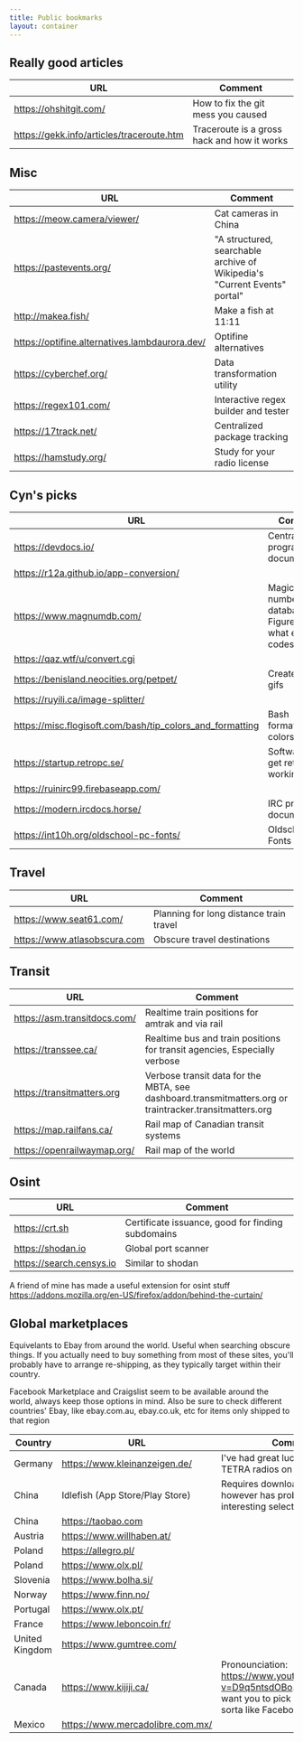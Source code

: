 ```yaml
---
title: Public bookmarks
layout: container
---
```


## Really good articles

| URL                                       | Comment                                     |
| ----------------------------------------- | ------------------------------------------- |
| https://ohshitgit.com/                    | How to fix the git mess you caused          |
| https://gekk.info/articles/traceroute.htm | Traceroute is a gross hack and how it works |

## Misc

| URL                                            | Comment                                                                   |
| ---------------------------------------------- | ------------------------------------------------------------------------- |
| https://meow.camera/viewer/                    | Cat cameras in China                                                      |
| https://pastevents.org/                        | "A structured, searchable archive of Wikipedia's "Current Events" portal" |
| http://makea.fish/                             | Make a fish at 11:11                                                      |
| https://optifine.alternatives.lambdaurora.dev/ | Optifine alternatives                                                     |
| https://cyberchef.org/                         | Data transformation utility                                               |
| https://regex101.com/                          | Interactive regex builder and tester                                      |
| https://17track.net/                           | Centralized package tracking                                              |
| https://hamstudy.org/                          | Study for your radio license                                              |

## Cyn's picks

| URL                                                       | Comment                                                  |
| --------------------------------------------------------- | -------------------------------------------------------- |
| https://devdocs.io/                                       | Centralized programming documentation                    |
| https://r12a.github.io/app-conversion/                    |                                                          |
| https://www.magnumdb.com/                                 | Magic numbers database: Figure out what error codes mean |
| https://qaz.wtf/u/convert.cgi                             |                                                          |
| https://benisland.neocities.org/petpet/                   | Create Petpet gifs                                       |
| https://ruyili.ca/image-splitter/                         |                                                          |
| https://misc.flogisoft.com/bash/tip_colors_and_formatting | Bash formatting and colors                               |
| https://startup.retropc.se/                               | Software to get retro PC's working                       |
| https://ruinirc99.firebaseapp.com/                        |                                                          |
| https://modern.ircdocs.horse/                             | IRC protocol documentation                               |
| https://int10h.org/oldschool-pc-fonts/                    | Oldschool PC Fonts                                       |

## Travel

| URL                          | Comment                                 |
| ---------------------------- | --------------------------------------- |
| https://www.seat61.com/      | Planning for long distance train travel |
| https://www.atlasobscura.com | Obscure travel destinations             |

## Transit

| URL                          | Comment                                                                                                 |
| ---------------------------- | ------------------------------------------------------------------------------------------------------- |
| https://asm.transitdocs.com/ | Realtime train positions for amtrak and via rail                                                        |
| https://transsee.ca/         | Realtime bus and train positions for transit agencies, Especially verbose                               |
| https://transitmatters.org   | Verbose transit data for the MBTA, see dashboard.transmitmatters.org or traintracker.transitmatters.org |
| https://map.railfans.ca/     | Rail map of Canadian transit systems                                                                    |
| https://openrailwaymap.org/  | Rail map of the world                                                                                   |

## Osint

| URL                      | Comment                                           |
| ------------------------ | ------------------------------------------------- |
| https://crt.sh           | Certificate issuance, good for finding subdomains |
| https://shodan.io        | Global port scanner                               |
| https://search.censys.io | Similar to shodan                                 |

A friend of mine has made a useful extension for osint stuff https://addons.mozilla.org/en-US/firefox/addon/behind-the-curtain/

## Global marketplaces

Equivelants to Ebay from around the world. Useful when searching obscure things. If you actually need to buy something from most of these sites, you'll probably have to arrange re-shipping, as they typically target within their country.

Facebook Marketplace and Craigslist seem to be available around the world, always keep those options in mind. Also be sure to check different countries' Ebay, like ebay.com.au, ebay.co.uk, etc for items only shipped to that region

| Country        | URL                              | Comment                                                                                                                                 |
| -------------- | -------------------------------- | --------------------------------------------------------------------------------------------------------------------------------------- |
| Germany        | https://www.kleinanzeigen.de/    | I've had great luck finding used TETRA radios on here                                                                                   |
| China          | Idlefish (App Store/Play Store)  | Requires downloading an app, however has probably the most interesting selection of items                                               |
| China          | https://taobao.com               |                                                                                                                                         |
| Austria        | https://www.willhaben.at/        |                                                                                                                                         |
| Poland         | https://allegro.pl/              |                                                                                                                                         |
| Poland         | https://www.olx.pl/              |                                                                                                                                         |
| Slovenia       | https://www.bolha.si/            |                                                                                                                                         |
| Norway         | https://www.finn.no/             |                                                                                                                                         |
| Portugal       | https://www.olx.pt/              |                                                                                                                                         |
| France         | https://www.leboncoin.fr/        |                                                                                                                                         |
| United Kingdom | https://www.gumtree.com/         |                                                                                                                                         |
| Canada         | https://www.kijiji.ca/           | Pronounciation: https://www.youtube.com/watch?v=D9q5ntsdOBo. Usually they want you to pick up the item, sorta like Facebook marketplace |
| Mexico         | https://www.mercadolibre.com.mx/ |                                                                                                                                         |
